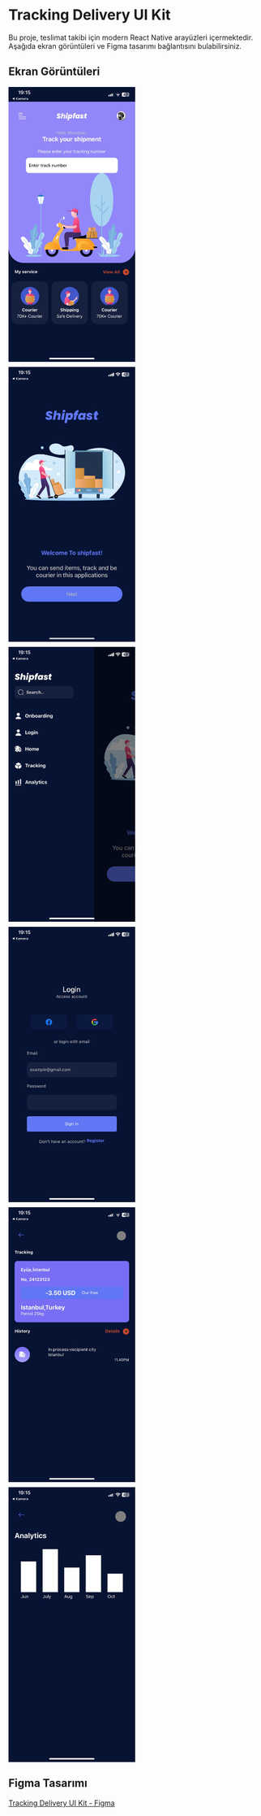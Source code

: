 # Tracking Delivery UI Kit

Bu proje, teslimat takibi için modern React Native arayüzleri içermektedir. Aşağıda ekran görüntüleri ve Figma tasarımı bağlantısını bulabilirsiniz.

## Ekran Görüntüleri

<div style="display: flex; flex-wrap: wrap; gap: 10px;">
  <img src="screenshots/ss1.jpeg" alt="Page1" width="250" />
  <img src="screenshots/ss2.jpeg" alt="Page2" width="250" />
  <img src="screenshots/ss3.jpeg" alt="Page3" width="250" />
  <img src="screenshots/ss4.jpeg" alt="Page4" width="250" />
  <img src="screenshots/ss5.jpeg" alt="Page5" width="250" />
  <img src="screenshots/ss6.jpeg" alt="Page6" width="250" />
</div>

## Figma Tasarımı

[Tracking Delivery UI Kit - Figma](https://www.figma.com/design/E7Dl7Wx2iXky0owU3QaDJo/Tracking-Delivery-Ui-Kit-(Community)?node-id=0-1&node-type=canvas&t=R1s4RcaOncjPqttp-0)

